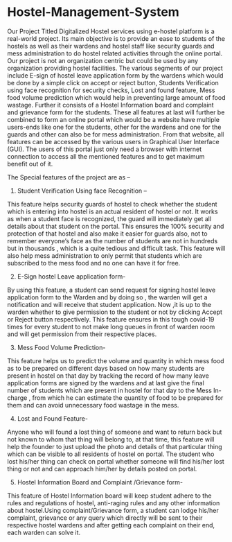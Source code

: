 # Hostel-Management-System

Our Project Titled Digitalized Hostel services using e-hostel platform is a real-world project. Its main objective is to provide an ease to students of the hostels as well as their wardens and hostel staff like security guards and mess administration to do hostel related activities through the online portal. Our project is not an organization centric but could be used by any organization providing hostel facilities. The various segments of our project include E-sign of hostel leave application form by the wardens which would be done by a simple click on accept or reject button, Students Verification using face recognition for security checks, Lost and found feature, Mess food volume prediction which would help in preventing large amount of food wastage. Further it consists of a Hostel Information board and complaint and grievance form for the students. These all features at last will further be combined to form an online portal which would be a website have multiple users-ends like one for the students, other for the wardens and one for the guards and other can also be for mess administration. From that website, all features can be accessed by the various users in Graphical User Interface (GUI). The users of this portal just only need a browser with internet connection to access all the mentioned features and to get maximum benefit out of it.

The Special features of the project are as –

1) Student Verification Using face Recognition –

This feature helps security guards of hostel to check whether the student which is entering into hostel is an actual resident of hostel or not. It works as when a student face is recognized, the guard will immediately get all details about that student on the portal. This ensures the 100% security and protection of that hostel and also make it easier for guards also, not to remember everyone’s face as the number of students are not in hundreds but in thousands , which is a quite tedious and difficult task. This feature will also help mess administration to only permit that students which are subscribed to the mess food and no one can have it for free.

2) E-Sign hostel Leave application form-

By using this feature, a student can send request for signing hostel leave application form to the Warden and by doing so , the warden will get a notification and will receive that student application. Now ,it is up to the warden whether to give permission to the student or not by clicking Accept or Reject button respectively.
This feature ensures in this tough covid-19 times for every student to not make long queues in front of warden room and will get permission from their respective places.

3) Mess Food Volume Prediction-

This feature helps us to predict the volume and quantity in which mess food as to be prepared on different days based on how many students are present in hostel on that day by tracking the record of how many leave application forms are signed by the wardens and at last give the final number of students which are present in hostel for that day to the Mess In-charge , from which he can estimate the quantity of food to be prepared for them and can avoid unnecessary food wastage in the mess.

4) Lost and Found Feature-

Anyone who will found a lost thing of someone and want to return back but not known to whom that thing will belong to, at that time, this feature will help the founder to just upload the photo and details of that particular thing which can be visible to all residents of hostel on portal. The student who lost his/her thing can check on portal whether someone will find his/her lost thing or not and can approach him/her by details posted on portal.

5) Hostel Information Board and Complaint /Grievance form-

This feature of Hostel Information board will keep student adhere to the rules and regulations of hostel, anti-raging rules and any other information about hostel.Using complaint/Grievance form, a student can lodge his/her complaint, grievance or any query which directly will be sent to their respective hostel wardens and after getting each complaint on their end, each warden can solve it.

